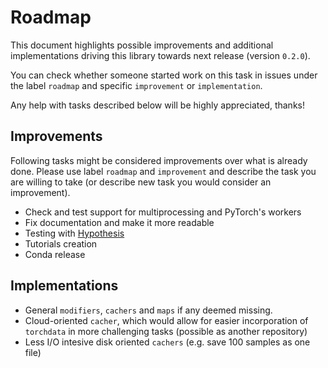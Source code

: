 # Roadmap

This document highlights possible improvements and additional implementations
driving this library towards next release (version `0.2.0`).

You can check whether someone started work on this task in issues under the label
`roadmap` and specific `improvement` or `implementation`.

Any help with tasks described below will be highly appreciated, thanks!

## Improvements

Following tasks might be considered improvements over what is already done.
Please use label `roadmap` and `improvement` and describe the task you are willing to take
(or describe new task you would consider an improvement).

- Check and test support for multiprocessing and PyTorch's workers
- Fix documentation and make it more readable
- Testing with [Hypothesis](https://github.com/HypothesisWorks/hypothesis)
- Tutorials creation
- Conda release

## Implementations

- General `modifiers`, `cachers` and `maps` if any deemed missing.
- Cloud-oriented `cacher`, which would allow for easier incorporation
of `torchdata` in more challenging tasks (possible as another repository)
- Less I/O intesive disk oriented `cachers` (e.g. save 100 samples as one file)
